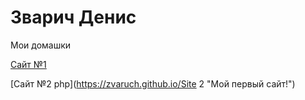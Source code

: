 # Зварич Денис

Мои домашки

[Сайт №1](https://zvaruch.github.io/Site "Мой первый сайт!")

[Сайт №2 php](https://zvaruch.github.io/Site 2 "Мой первый сайт!")
